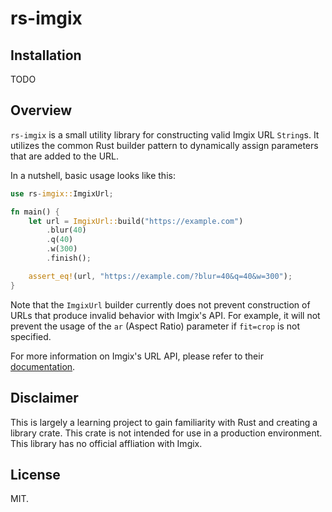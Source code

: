 # rs-imgix

## Installation

TODO

## Overview

`rs-imgix` is a small utility library for constructing valid Imgix URL
`String`s. It utilizes the common Rust builder pattern to dynamically assign
parameters that are added to the URL.

In a nutshell, basic usage looks like this:

```rust
use rs-imgix::ImgixUrl;

fn main() {
    let url = ImgixUrl::build("https://example.com")
        .blur(40)
        .q(40)
        .w(300)
        .finish();

    assert_eq!(url, "https://example.com/?blur=40&q=40&w=300");
}
```

Note that the `ImgixUrl` builder currently does not prevent construction of
URLs that produce invalid behavior with Imgix's API. For example, it will not
prevent the usage of the `ar` (Aspect Ratio) parameter if `fit=crop` is not
specified.

For more information on Imgix's URL API, please refer to their
[documentation](https://docs.imgix.com/apis/url).

## Disclaimer

This is largely a learning project to gain familiarity with Rust and creating a
library crate. This crate is not intended for use in a production environment.
This library has no official affliation with Imgix.

## License

MIT.
